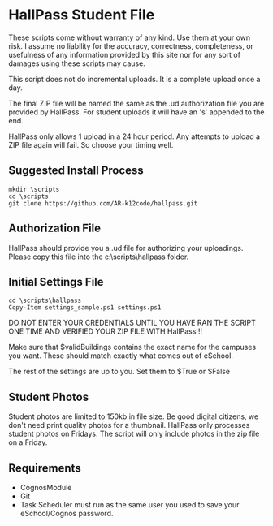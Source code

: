 # HallPass Student File

These scripts come without warranty of any kind. Use them at your own risk. I assume no liability for the accuracy, correctness, completeness, or usefulness of any information provided by this site nor for any sort of damages using these scripts may cause.

This script does not do incremental uploads. It is a complete upload once a day.

The final ZIP file will be named the same as the .ud authorization file you are provided by HallPass.  For student uploads it will have an 's' appended to the end.

HallPass only allows 1 upload in a 24 hour period. Any attempts to upload a ZIP file again will fail. So choose your timing well.

## Suggested Install Process
````
mkdir \scripts
cd \scripts
git clone https://github.com/AR-k12code/hallpass.git
````

## Authorization File
HallPass should provide you a .ud file for authorizing your uploadings. Please copy this file into the c:\scripts\hallpass folder.

## Initial Settings File
````
cd \scripts\hallpass
Copy-Item settings_sample.ps1 settings.ps1
````
DO NOT ENTER YOUR CREDENTIALS UNTIL YOU HAVE RAN THE SCRIPT ONE TIME AND VERIFIED YOUR ZIP FILE WITH HallPass!!!

Make sure that $validBuildings contains the exact name for the campuses you want. These should match exactly what comes out of eSchool.

The rest of the settings are up to you. Set them to $True or $False

## Student Photos
Student photos are limited to 150kb in file size. Be good digital citizens, we don't need print quality photos for a thumbnail. HallPass only processes student photos on Fridays. The script will only include photos in the zip file on a Friday.

## Requirements
- CognosModule
- Git
- Task Scheduler must run as the same user you used to save your eSchool/Cognos password.